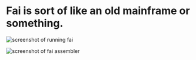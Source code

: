 # Fai is sort of like an old mainframe or something.

![screenshot of running fai](debug-session.png)

![screenshot of fai assembler](fai-asm.png)

